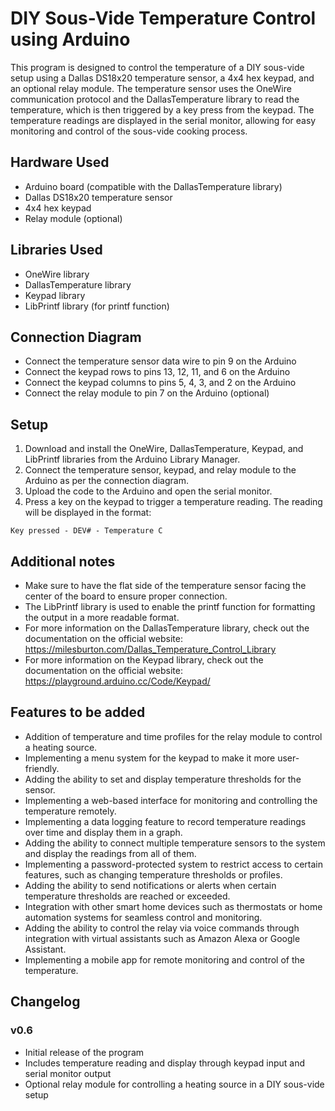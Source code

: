 # DIY Sous-Vide Temperature Control using Arduino
This program is designed to control the temperature of a DIY sous-vide setup using a Dallas DS18x20 temperature sensor, a 4x4 hex keypad, and an optional relay module. The temperature sensor uses the OneWire communication protocol and the DallasTemperature library to read the temperature, which is then triggered by a key press from the keypad. The temperature readings are displayed in the serial monitor, allowing for easy monitoring and control of the sous-vide cooking process.

## Hardware Used
- Arduino board (compatible with the DallasTemperature library)
- Dallas DS18x20 temperature sensor
- 4x4 hex keypad
- Relay module (optional)

## Libraries Used
- OneWire library
- DallasTemperature library
- Keypad library
- LibPrintf library (for printf function)

## Connection Diagram
- Connect the temperature sensor data wire to pin 9 on the Arduino
- Connect the keypad rows to pins 13, 12, 11, and 6 on the Arduino
- Connect the keypad columns to pins 5, 4, 3, and 2 on the Arduino
- Connect the relay module to pin 7 on the Arduino (optional)

## Setup
1. Download and install the OneWire, DallasTemperature, Keypad, and LibPrintf libraries from the Arduino Library Manager.
2. Connect the temperature sensor, keypad, and relay module to the Arduino as per the connection diagram.
3. Upload the code to the Arduino and open the serial monitor.
4. Press a key on the keypad to trigger a temperature reading. The reading will be displayed in the format:
```
Key pressed - DEV# - Temperature C
```

## Additional notes
- Make sure to have the flat side of the temperature sensor facing the center of the board to ensure proper connection.
- The LibPrintf library is used to enable the printf function for formatting the output in a more readable format.
- For more information on the DallasTemperature library, check out the documentation on the official website: https://milesburton.com/Dallas_Temperature_Control_Library
- For more information on the Keypad library, check out the documentation on the official website: https://playground.arduino.cc/Code/Keypad/

## Features to be added
- Addition of temperature and time profiles for the relay module to control a heating source.
- Implementing a menu system for the keypad to make it more user-friendly.
- Adding the ability to set and display temperature thresholds for the sensor.
- Implementing a web-based interface for monitoring and controlling the temperature remotely.
- Implementing a data logging feature to record temperature readings over time and display them in a graph.
- Adding the ability to connect multiple temperature sensors to the system and display the readings from all of them.
- Implementing a password-protected system to restrict access to certain features, such as changing temperature thresholds or profiles.
- Adding the ability to send notifications or alerts when certain temperature thresholds are reached or exceeded.
- Integration with other smart home devices such as thermostats or home automation systems for seamless control and monitoring.
- Adding the ability to control the relay via voice commands through integration with virtual assistants such as Amazon Alexa or Google Assistant.
- Implementing a mobile app for remote monitoring and control of the temperature.

## Changelog
### v0.6
- Initial release of the program
- Includes temperature reading and display through keypad input and serial monitor output
- Optional relay module for controlling a heating source in a DIY sous-vide setup
